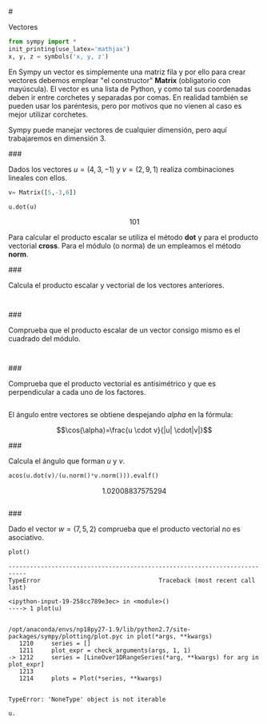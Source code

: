 #<div class="alert alert-success">Vectores</div>


```python
from sympy import *
init_printing(use_latex='mathjax')
x, y, z = symbols('x, y, z')
```

En Sympy un vector es simplemente una matriz fila y por ello para crear vectores debemos emplear "el constructor" **Matrix** (obligatorio con mayúscula). El vector es una lista de Python, y como tal sus coordenadas deben ir entre corchetes y separadas por comas. En realidad también se pueden usar los paréntesis, pero por motivos que no vienen al caso es mejor utilizar corchetes.

Sympy puede manejar vectores de cualquier dimensión, pero aquí trabajaremos en dimensión 3.

###<div class="alert alert-warning">Dados los vectores $u=(4,3,-1)$ y $v=(2,9,1)$ realiza combinaciones lineales con ellos.</div>


```python
v= Matrix([5,-3,6])
```


```python
u.dot(u)
```




$$101$$



Para calcular el producto escalar se utiliza el método **dot** y para el producto vectorial **cross**. Para el módulo (o norma) de un empleamos el método **norm**.

###<div class="alert alert-warning">Calcula el producto escalar y vectorial de los vectores anteriores.</div>


```python

```


```python

```

###<div class="alert alert-warning">Comprueba que el producto escalar de un vector consigo mismo es el cuadrado del módulo.</div>


```python

```


```python

```

###<div class="alert alert-warning">Comprueba que el producto vectorial es antisimétrico y que es perpendicular a cada uno de los factores.</div>


```python

```

El ángulo entre vectores se obtiene despejando $alpha$ en la fórmula:

$$\cos(\alpha)=\frac{u \cdot v}{|u| \cdot|v|}$$

###<div class="alert alert-warning">Calcula el ángulo que forman $u$ y $v$.</div>


```python
acos(u.dot(v)/(u.norm()*v.norm())).evalf()
```




$$1.02008837575294$$




```python

```

###<div class="alert alert-warning">Dado el vector $w=(7,5,2)$ comprueba que el producto vectorial no es asociativo.</div>


```python
plot()
```


    ---------------------------------------------------------------------------
    TypeError                                 Traceback (most recent call last)

    <ipython-input-19-258cc789e3ec> in <module>()
    ----> 1 plot(u)
    

    /opt/anaconda/envs/np18py27-1.9/lib/python2.7/site-packages/sympy/plotting/plot.pyc in plot(*args, **kwargs)
       1210     series = []
       1211     plot_expr = check_arguments(args, 1, 1)
    -> 1212     series = [LineOver1DRangeSeries(*arg, **kwargs) for arg in plot_expr]
       1213 
       1214     plots = Plot(*series, **kwargs)


    TypeError: 'NoneType' object is not iterable



```python
u.
```


```python

```
